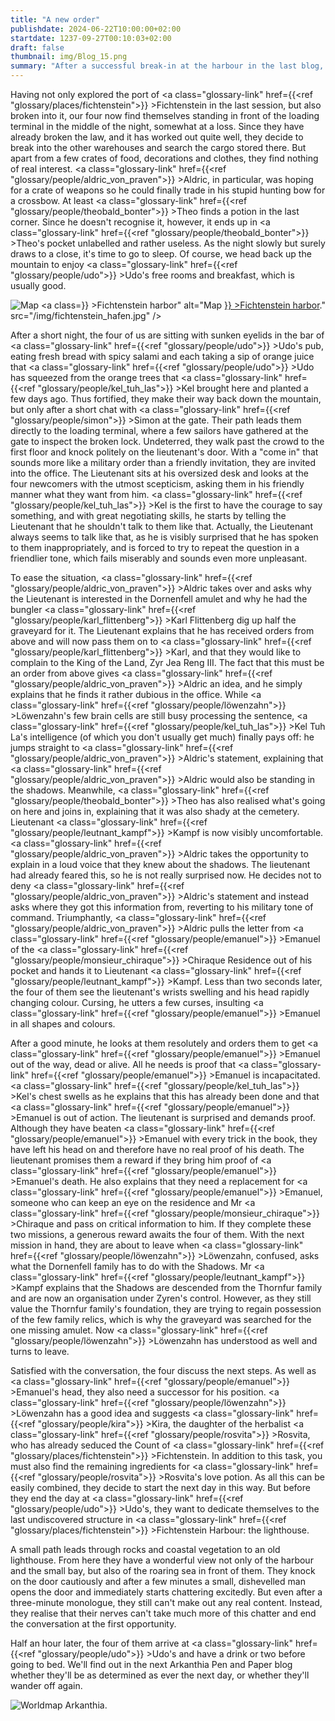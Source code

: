 ```yaml
---
title: "A new order"
publishdate: 2024-06-22T10:00:00+02:00
startdate: 1237-09-27T00:10:03+02:00
draft: false
thumbnail: img/Blog_15.png
summary: "After a successful break-in at the harbour in the last blog, our foursome have obviously taken to crime, and this time around they're up to their old tricks again. They also finally meet Karl Flittenberg's mysterious client. Find out what he has to say and why it will affect their future here:"
---
```


Having not only explored the port of <a class="glossary-link" href={{<ref "glossary/places/fichtenstein">}} >Fichtenstein</a> in the last session, but also broken into it, our four now find themselves standing in front of the loading terminal in the middle of the night, somewhat at a loss. Since they have already broken the law, and it has worked out quite well, they decide to break into the other warehouses and search the cargo stored there. But apart from a few crates of food, decorations and clothes, they find nothing of real interest. <a class="glossary-link" href={{<ref "glossary/people/aldric_von_praven">}} >Aldric</a>, in particular, was hoping for a crate of weapons so he could finally trade in his stupid hunting bow for a crossbow. At least <a class="glossary-link" href={{<ref "glossary/people/theobald_bonter">}} >Theo</a> finds a potion in the last corner. Since he doesn't recognise it, however, it ends up in <a class="glossary-link" href={{<ref "glossary/people/theobald_bonter">}} >Theo</a>'s pocket unlabelled and rather useless. As the night slowly but surely draws to a close, it's time to go to sleep. Of course, we head back up the mountain to enjoy <a class="glossary-link" href={{<ref "glossary/people/udo">}} >Udo</a>'s free rooms and breakfast, which is usually good.

<div class="img-max center">
  <img class="img-fluid rounded" title="Map <a class="glossary-link" href={{<ref "glossary/places/fichtenstein_harbor">}} >Fichtenstein harbor</a>" alt="Map <a class="glossary-link" href={{<ref "glossary/places/fichtenstein_harbor">}} >Fichtenstein harbor</a>." src="/img/fichtenstein_hafen.jpg" />
</div>

After a short night, the four of us are sitting with sunken eyelids in the bar of <a class="glossary-link" href={{<ref "glossary/people/udo">}} >Udo</a>'s pub, eating fresh bread with spicy salami and each taking a sip of orange juice that <a class="glossary-link" href={{<ref "glossary/people/udo">}} >Udo</a> has squeezed from the orange trees that <a class="glossary-link" href={{<ref "glossary/people/kel_tuh_las">}} >Kel</a> brought here and planted a few days ago. Thus fortified, they make their way back down the mountain, but only after a short chat with <a class="glossary-link" href={{<ref "glossary/people/simon">}} >Simon</a> at the gate. Their path leads them directly to the loading terminal, where a few sailors have gathered at the gate to inspect the broken lock. Undeterred, they walk past the crowd to the first floor and knock politely on the lieutenant's door. With a "come in" that sounds more like a military order than a friendly invitation, they are invited into the office.  The Lieutenant sits at his oversized desk and looks at the four newcomers with the utmost scepticism, asking them in his friendly manner what they want from him. <a class="glossary-link" href={{<ref "glossary/people/kel_tuh_las">}} >Kel</a> is the first to have the courage to say something, and with great negotiating skills, he starts by telling the Lieutenant that he shouldn't talk to them like that. Actually, the Lieutenant always seems to talk like that, as he is visibly surprised that he has spoken to them inappropriately, and is forced to try to repeat the question in a friendlier tone, which fails miserably and sounds even more unpleasant.


To ease the situation, <a class="glossary-link" href={{<ref "glossary/people/aldric_von_praven">}} >Aldric</a> takes over and asks why the Lieutenant is interested in the Dornenfell amulet and why he had the bungler <a class="glossary-link" href={{<ref "glossary/people/karl_flittenberg">}} >Karl Flittenberg</a> dig up half the graveyard for it. The Lieutenant explains that he has received orders from above and will now pass them on to <a class="glossary-link" href={{<ref "glossary/people/karl_flittenberg">}} >Karl</a>, and that they would like to complain to the King of the Land, Zyr Jea Reng III. The fact that this must be an order from above gives <a class="glossary-link" href={{<ref "glossary/people/aldric_von_praven">}} >Aldric</a> an idea, and he simply explains that he finds it rather dubious in the office. While <a class="glossary-link" href={{<ref "glossary/people/löwenzahn">}} >Löwenzahn</a>'s few brain cells are still busy processing the sentence, <a class="glossary-link" href={{<ref "glossary/people/kel_tuh_las">}} >Kel</a> Tuh La's intelligence (of which you don't usually get much) finally pays off: he jumps straight to <a class="glossary-link" href={{<ref "glossary/people/aldric_von_praven">}} >Aldric</a>'s statement, explaining that <a class="glossary-link" href={{<ref "glossary/people/aldric_von_praven">}} >Aldric</a> would also be standing in the shadows. Meanwhile, <a class="glossary-link" href={{<ref "glossary/people/theobald_bonter">}} >Theo</a> has also realised what's going on here and joins in, explaining that it was also shady at the cemetery. Lieutenant <a class="glossary-link" href={{<ref "glossary/people/leutnant_kampf">}} >Kampf</a> is now visibly uncomfortable.
<a class="glossary-link" href={{<ref "glossary/people/aldric_von_praven">}} >Aldric</a> takes the opportunity to explain in a loud voice that they knew about the shadows.  The lieutenant had already feared this, so he is not really surprised now. He decides not to deny <a class="glossary-link" href={{<ref "glossary/people/aldric_von_praven">}} >Aldric</a>'s statement and instead asks where they got this information from, reverting to his military tone of command. Triumphantly, <a class="glossary-link" href={{<ref "glossary/people/aldric_von_praven">}} >Aldric</a> pulls the letter from <a class="glossary-link" href={{<ref "glossary/people/emanuel">}} >Emanuel</a> of the <a class="glossary-link" href={{<ref "glossary/people/monsieur_chiraque">}} >Chiraque</a> Residence out of his pocket and hands it to Lieutenant <a class="glossary-link" href={{<ref "glossary/people/leutnant_kampf">}} >Kampf</a>. Less than two seconds later, the four of them see the lieutenant's wrists swelling and his head rapidly changing colour. Cursing, he utters a few curses, insulting <a class="glossary-link" href={{<ref "glossary/people/emanuel">}} >Emanuel</a> in all shapes and colours.

After a good minute, he looks at them resolutely and orders them to get <a class="glossary-link" href={{<ref "glossary/people/emanuel">}} >Emanuel</a> out of the way, dead or alive. All he needs is proof that <a class="glossary-link" href={{<ref "glossary/people/emanuel">}} >Emanuel</a> is incapacitated. <a class="glossary-link" href={{<ref "glossary/people/kel_tuh_las">}} >Kel</a>'s chest swells as he explains that this has already been done and that <a class="glossary-link" href={{<ref "glossary/people/emanuel">}} >Emanuel</a> is out of action. The lieutenant is surprised and demands proof. Although they have beaten <a class="glossary-link" href={{<ref "glossary/people/emanuel">}} >Emanuel</a> with every trick in the book, they have left his head on and therefore have no real proof of his death. The lieutenant promises them a reward if they bring him proof of <a class="glossary-link" href={{<ref "glossary/people/emanuel">}} >Emanuel</a>'s death. He also explains that they need a replacement for <a class="glossary-link" href={{<ref "glossary/people/emanuel">}} >Emanuel</a>, someone who can keep an eye on the residence and Mr <a class="glossary-link" href={{<ref "glossary/people/monsieur_chiraque">}} >Chiraque</a> and pass on critical information to him. If they complete these two missions, a generous reward awaits the four of them. With the next mission in hand, they are about to leave when <a class="glossary-link" href={{<ref "glossary/people/löwenzahn">}} >Löwenzahn</a>, confused, asks what the Dornenfell family has to do with the Shadows. Mr <a class="glossary-link" href={{<ref "glossary/people/leutnant_kampf">}} >Kampf</a> explains that the Shadows are descended from the Thornfur family and are now an organisation under Zyren's control. However, as they still value the Thornfur family's foundation, they are trying to regain possession of the few family relics, which is why the graveyard was searched for the one missing amulet. Now <a class="glossary-link" href={{<ref "glossary/people/löwenzahn">}} >Löwenzahn</a> has understood as well and turns to leave.

Satisfied with the conversation, the four discuss the next steps. As well as <a class="glossary-link" href={{<ref "glossary/people/emanuel">}} >Emanuel</a>'s head, they also need a successor for his position. <a class="glossary-link" href={{<ref "glossary/people/löwenzahn">}} >Löwenzahn</a> has a good idea and suggests <a class="glossary-link" href={{<ref "glossary/people/kira">}} >Kira</a>, the daughter of the herbalist <a class="glossary-link" href={{<ref "glossary/people/rosvita">}} >Rosvita</a>, who has already seduced the Count of <a class="glossary-link" href={{<ref "glossary/places/fichtenstein">}} >Fichtenstein</a>. In addition to this task, you must also find the remaining ingredients for <a class="glossary-link" href={{<ref "glossary/people/rosvita">}} >Rosvita</a>'s love potion. As all this can be easily combined, they decide to start the next day in this way. But before they end the day at <a class="glossary-link" href={{<ref "glossary/people/udo">}} >Udo</a>'s, they want to dedicate themselves to the last undiscovered structure in <a class="glossary-link" href={{<ref "glossary/places/fichtenstein">}} >Fichtenstein</a> Harbour: the lighthouse. 

A small path leads through rocks and coastal vegetation to an old lighthouse. From here they have a wonderful view not only of the harbour and the small bay, but also of the roaring sea in front of them. They knock on the door cautiously and after a few minutes a small, dishevelled man opens the door and immediately starts chattering excitedly. But even after a three-minute monologue, they still can't make out any real content. Instead, they realise that their nerves can't take much more of this chatter and end the conversation at the first opportunity. 

Half an hour later, the four of them arrive at <a class="glossary-link" href={{<ref "glossary/people/udo">}} >Udo</a>'s and have a drink or two before going to bed. We'll find out in the next Arkanthia Pen and Paper blog whether they'll be as determined as ever the next day, or whether they'll wander off again.

<div class="img-max center">
  <img class="img-fluid" title="Worldmap Arkanthia" alt="Worldmap Arkanthia." src="/img/Arkanthia_Full_Map_Fichtenstein_&_Fichtenstein_Hafen.jpg" />
</div>



